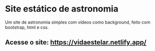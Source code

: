 # Site estático de astronomia

Um site de astronomia simples com vídeos como background, feito com bootstrap, html e css.

## Acesse o site: https://vidaestelar.netlify.app/
